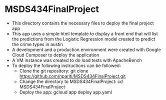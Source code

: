 # MSDS434FinalProject
- This directory contains the necessary files to deploy the final project app
- This app uses a simple html template to display a front end that will list the predictions from the Logistic Regression model created to predict the crime types in austin 
- A development and a production environment were created with Google Cloud Composer to deploy the application
- A VM instance was created to do load tests with ApacheBench 
- To deploy the following instructions can be followed: 
  - Clone the git repository: git clone https://github.com/npariti/MSDS434FinalProject.git
  - Change the directory to MSDS434FinalProject: cd MSDS434FinalProject
  - Deploy the app: gcloud app deploy app.yaml
